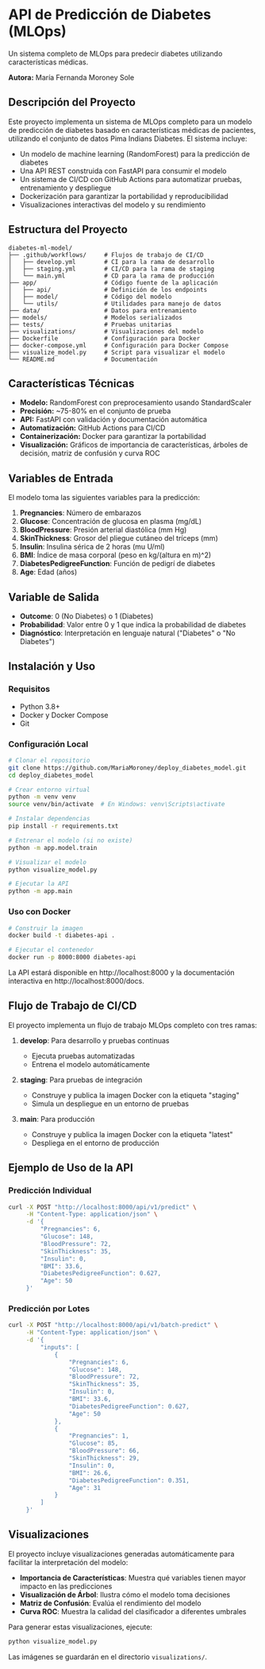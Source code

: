 # API de Predicción de Diabetes (MLOps)

Un sistema completo de MLOps para predecir diabetes utilizando características médicas.

**Autora:** María Fernanda Moroney Sole

## Descripción del Proyecto

Este proyecto implementa un sistema de MLOps completo para un modelo de predicción de diabetes basado en características médicas de pacientes, utilizando el conjunto de datos Pima Indians Diabetes. El sistema incluye:

- Un modelo de machine learning (RandomForest) para la predicción de diabetes
- Una API REST construida con FastAPI para consumir el modelo
- Un sistema de CI/CD con GitHub Actions para automatizar pruebas, entrenamiento y despliegue
- Dockerización para garantizar la portabilidad y reproducibilidad
- Visualizaciones interactivas del modelo y su rendimiento

## Estructura del Proyecto

```
diabetes-ml-model/
├── .github/workflows/     # Flujos de trabajo de CI/CD
│   ├── develop.yml        # CI para la rama de desarrollo
│   ├── staging.yml        # CI/CD para la rama de staging
│   └── main.yml           # CD para la rama de producción
├── app/                   # Código fuente de la aplicación
│   ├── api/               # Definición de los endpoints
│   ├── model/             # Código del modelo
│   └── utils/             # Utilidades para manejo de datos
├── data/                  # Datos para entrenamiento
├── models/                # Modelos serializados
├── tests/                 # Pruebas unitarias
├── visualizations/        # Visualizaciones del modelo
├── Dockerfile             # Configuración para Docker
├── docker-compose.yml     # Configuración para Docker Compose
├── visualize_model.py     # Script para visualizar el modelo
└── README.md              # Documentación
```

## Características Técnicas

- **Modelo:** RandomForest con preprocesamiento usando StandardScaler
- **Precisión:** ~75-80% en el conjunto de prueba
- **API:** FastAPI con validación y documentación automática
- **Automatización:** GitHub Actions para CI/CD
- **Containerización:** Docker para garantizar la portabilidad
- **Visualización:** Gráficos de importancia de características, árboles de decisión, matriz de confusión y curva ROC

## Variables de Entrada

El modelo toma las siguientes variables para la predicción:

1. **Pregnancies**: Número de embarazos
2. **Glucose**: Concentración de glucosa en plasma (mg/dL)
3. **BloodPressure**: Presión arterial diastólica (mm Hg)
4. **SkinThickness**: Grosor del pliegue cutáneo del tríceps (mm)
5. **Insulin**: Insulina sérica de 2 horas (mu U/ml)
6. **BMI**: Índice de masa corporal (peso en kg/(altura en m)^2)
7. **DiabetesPedigreeFunction**: Función de pedigrí de diabetes
8. **Age**: Edad (años)

## Variable de Salida

- **Outcome**: 0 (No Diabetes) o 1 (Diabetes)
- **Probabilidad**: Valor entre 0 y 1 que indica la probabilidad de diabetes
- **Diagnóstico**: Interpretación en lenguaje natural ("Diabetes" o "No Diabetes")

## Instalación y Uso

### Requisitos

- Python 3.8+
- Docker y Docker Compose
- Git

### Configuración Local

```bash
# Clonar el repositorio
git clone https://github.com/MariaMoroney/deploy_diabetes_model.git
cd deploy_diabetes_model

# Crear entorno virtual
python -m venv venv
source venv/bin/activate  # En Windows: venv\Scripts\activate

# Instalar dependencias
pip install -r requirements.txt

# Entrenar el modelo (si no existe)
python -m app.model.train

# Visualizar el modelo
python visualize_model.py

# Ejecutar la API
python -m app.main
```

### Uso con Docker

```bash
# Construir la imagen
docker build -t diabetes-api .

# Ejecutar el contenedor
docker run -p 8000:8000 diabetes-api
```

La API estará disponible en http://localhost:8000 y la documentación interactiva en http://localhost:8000/docs.

## Flujo de Trabajo de CI/CD

El proyecto implementa un flujo de trabajo MLOps completo con tres ramas:

1. **develop**: Para desarrollo y pruebas continuas
   - Ejecuta pruebas automatizadas
   - Entrena el modelo automáticamente

2. **staging**: Para pruebas de integración
   - Construye y publica la imagen Docker con la etiqueta "staging"
   - Simula un despliegue en un entorno de pruebas

3. **main**: Para producción
   - Construye y publica la imagen Docker con la etiqueta "latest"
   - Despliega en el entorno de producción

## Ejemplo de Uso de la API

### Predicción Individual

```bash
curl -X POST "http://localhost:8000/api/v1/predict" \
     -H "Content-Type: application/json" \
     -d '{
         "Pregnancies": 6,
         "Glucose": 148,
         "BloodPressure": 72,
         "SkinThickness": 35,
         "Insulin": 0,
         "BMI": 33.6,
         "DiabetesPedigreeFunction": 0.627,
         "Age": 50
     }'
```

### Predicción por Lotes

```bash
curl -X POST "http://localhost:8000/api/v1/batch-predict" \
     -H "Content-Type: application/json" \
     -d '{
         "inputs": [
             {
                 "Pregnancies": 6,
                 "Glucose": 148,
                 "BloodPressure": 72,
                 "SkinThickness": 35,
                 "Insulin": 0,
                 "BMI": 33.6,
                 "DiabetesPedigreeFunction": 0.627,
                 "Age": 50
             },
             {
                 "Pregnancies": 1,
                 "Glucose": 85,
                 "BloodPressure": 66,
                 "SkinThickness": 29,
                 "Insulin": 0,
                 "BMI": 26.6,
                 "DiabetesPedigreeFunction": 0.351,
                 "Age": 31
             }
         ]
     }'
```

## Visualizaciones

El proyecto incluye visualizaciones generadas automáticamente para facilitar la interpretación del modelo:

- **Importancia de Características**: Muestra qué variables tienen mayor impacto en las predicciones
- **Visualización de Árbol**: Ilustra cómo el modelo toma decisiones
- **Matriz de Confusión**: Evalúa el rendimiento del modelo
- **Curva ROC**: Muestra la calidad del clasificador a diferentes umbrales

Para generar estas visualizaciones, ejecute:

```bash
python visualize_model.py
```

Las imágenes se guardarán en el directorio `visualizations/`.

